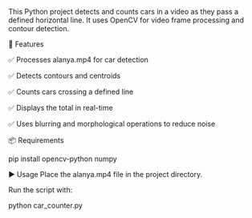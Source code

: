 This Python project detects and counts cars in a video as they pass a defined horizontal line. It uses OpenCV for video frame processing and contour detection.

🔧 Features

✅ Processes alanya.mp4 for car detection

✅ Detects contours and centroids

✅ Counts cars crossing a defined line

✅ Displays the total in real-time

✅ Uses blurring and morphological operations to reduce noise

📦 Requirements

pip install opencv-python numpy

▶️ Usage
Place the alanya.mp4 file in the project directory.

Run the script with:

python car_counter.py
